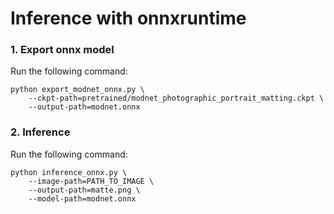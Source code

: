 # Inference with onnxruntime

### 1. Export onnx model

Run the following command:
```shell
python export_modnet_onnx.py \
    --ckpt-path=pretrained/modnet_photographic_portrait_matting.ckpt \
    --output-path=modnet.onnx
```


### 2. Inference 

Run the following command:
```shell
python inference_onnx.py \
    --image-path=PATH_TO_IMAGE \
    --output-path=matte.png \
    --model-path=modnet.onnx
```

